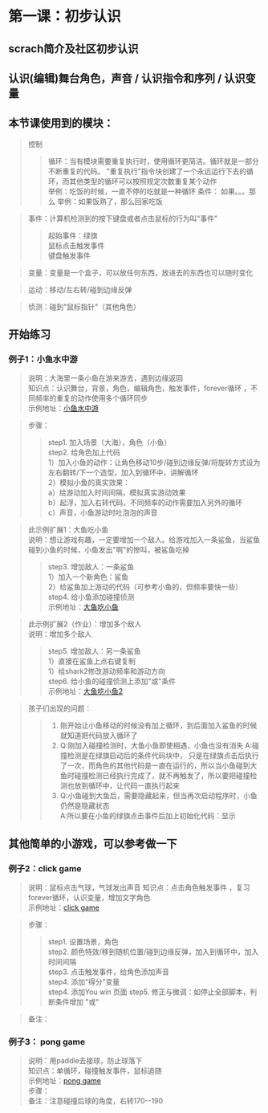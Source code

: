 # 第一课：初步认识 
## scrach简介及社区初步认识

## 认识(编辑)舞台角色，声音 / 认识指令和序列 / 认识变量

## 本节课使用到的模块：
> 控制
>> 循环：当有模块需要重复执行时，使用循环更简洁。循环就是一部分不断重复的代码。
        "重复执行"指令块创建了一个永远运行下去的循环，而其他类型的循环可以按照规定次数重复某个动作  
        举例：吃饭的时候，一直不停的吃就是一种循环
>> 条件： 如果。。。那么
        举例：如果饭熟了，那么回家吃饭 

> 事件：计算机检测到的按下键盘或者点击鼠标的行为叫"事件"   
>> 起始事件：绿旗   
>> 鼠标点击触发事件   
>> 键盘触发事件   

> 变量：变量是一个盒子，可以放任何东西，放进去的东西也可以随时变化

> 运动：移动/左右转/碰到边缘反弹

> 侦测：碰到"鼠标指针"（其他角色）

## 开始练习
### 例子1：小鱼水中游    
> 说明：大海里一条小鱼在游来游去，遇到边缘返回   
> 知识点：认识舞台，背景，角色，编辑角色，触发事件，forever循环 ，不同频率的重复的动作使用多个循环同步     
> 示例地址：[小鱼水中游](https://scratch.mit.edu/projects/321283450/editor "最简单的循环")
   
> 步骤：
>> step1. 加入场景（大海），角色（小鱼）      
>> step2. 给角色加上代码   
        1）加入小鱼的动作：让角色移动10步/碰到边缘反弹/将旋转方式设为左右翻转/下一个造型，加入到循环中，讲解循环              
        2）模拟小鱼的真实效果：   
            a）给游动加入时间间隔，模拟真实游动效果   
            b）起浮，加入右转代码，不同频率的动作需要加入另外的循环  
            c）声音，小鱼游动时吐泡泡的声音    
        

 
> 此示例扩展1：大鱼吃小鱼   
> 说明：想让游戏有趣，一定要增加一个敌人。给游戏加入一条鲨鱼，当鲨鱼碰到小鱼的时候，小鱼发出"啊"的惨叫，被鲨鱼吃掉   
>> step3. 增加敌人：一条鲨鱼    
        1）加入一个新角色：鲨鱼    
        2）给鲨鱼加上游动的代码（可参考小鱼的，但频率要快一些）  
>> step4. 给小鱼添加碰撞侦测     
> 示例地址：[大鱼吃小鱼](https://scratch.mit.edu/projects/324020784/editor "最简单的循环")


> 此示例扩展2（作业）：增加多个敌人   
> 说明：增加多个敌人  
>> step5. 增加敌人：另一条鲨鱼    
        1）直接在鲨鱼上点右键复制     
        1）给shark2修改游动频率和游动方向    
>> step6. 给小鱼的碰撞侦测上添加"或"条件    
> 示例地址：[大鱼吃小鱼2](https://scratch.mit.edu/projects/324022543/editor "最简单的循环")

> 孩子们出现的问题：  
>>1. 刚开始让小鱼移动的时候没有加上循环，到后面加入鲨鱼的时候就知道把代码放入循环了   
>>2. Q:刚加入碰撞检测时，大鱼小鱼即使相遇，小鱼也没有消失
     A:碰撞检测是在绿旗启动后的条件代码块中， 只是在绿旗点击后执行了一次，而角色的其他代码是一直在运行的，所以当小鱼碰到大鱼时碰撞检测已经执行完成了，就不再触发了，所以要把碰撞检测也放到循环中，让代码一直执行起来    
>>3. Q:小鱼碰到大鱼后，需要隐藏起来，但当再次启动程序时，小鱼仍然是隐藏状态  
     A:所以要在小鱼的绿旗点击事件后加上初始化代码：显示   


## 其他简单的小游戏，可以参考做一下

### 例子2：click game
> 说明：鼠标点击气球，气球发出声音
> 知识点：点击角色触发事件 ，复习forever循环，认识变量，增加文字角色  
> 示例地址：[click game](https://scratch.mit.edu/projects/322778834/editor)

> 步骤： 
>> step1. 设置场景，角色   
>> step2. 颜色特效/移到随机位置/碰到边缘反弹，加入到循环中，加入时间间隔     
>> step3. 点击触发事件，给角色添加声音      
>> step4. 添加"得分"变量    
>> step4. 添加You win 页面
>> step5. 修正与微调：如停止全部脚本，判断条件增加 "或"

> 备注：


### 例子3： pong game   
> 说明：用paddle去接球，防止球落下  
> 知识点：单循环，碰撞触发事件，鼠标追随   
> 示例地址：[pong game](https://scratch.mit.edu/projects/322751495/editor)   
> 步骤：  
> 备注：注意碰撞后球的角度，右转170--190


 


